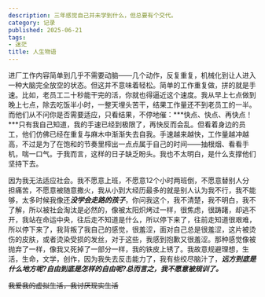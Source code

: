 ```yaml
---
description: 三年感觉自己并未学到什么，但总要有个交代。
category: 记录
published: 2025-06-21
tags:
- 迷茫
title: 人生物语
---
```


进厂工作内容简单到几乎不需要动脑——几个动作，反复重复，机械化到让人进入一种大脑完全放空的状态。但这并不意味着轻松。简单的工作重复做，拼的就是手速。比如，老员工二十秒能干完的活，你就也得逼近这个速度。我从早上七点做到晚上七点，除去吃饭半小时，一整天埋头苦干，结果工作量还不到老员工的一半。而他们从不问你是否需要适应，只看结果，不停地催：***快点、快点、再快点！***只有我自己知道，我的手速已经到极限了，再快反而会乱。但看着身边的员工，他们仿佛已经在重复与麻木中渐渐失去自我。手速越来越快，工作量越冲越高，不过是为了在饱和的节奏里榨出一点点属于自己的时间——抽根烟、看看手机，喘一口气。于我而言，这样的日子缺乏盼头。我也不太明白，是什么支撑他们坚持下去。

因为我无法适应社会。我不愿意上班，不愿意12个小时两班倒，不愿意替别人分担痛苦，不愿意被随意撒火，我从小到大经历最多的就是别人认为我不行，我不能够，太多时候我像还***没学会走路的孩子***，你问我这个，我不清楚，我不明白，我不了解，所以被社会淘汰是必然的，像被太阳炽烤过一样，很焦虑，很踌躇，却逃不开，我站在命运中央，往后走不知道是什么，所以停下来了，往前走知道很艰难，所以停下来了，我背叛了我自己的感觉，很羞涩，面对自己总是很羞涩，这片被烫伤的皮肤，或者烫染受损的发丝，对于这些，我感到抱歉又很羞涩。那种感觉像被抛弃了一样，像我又死掉了一部分一样，我的铁皮上锈了。我故意规避理想，生活，生命，文学，创作，因为我失去反击能力了，我有些绞尽脑汁了，***远方到底是什么地方呢?自由到底是怎样的自由呢?总而言之，我不愿意被规训了。***

~~我爱我的虚拟生活，我讨厌现实生活~~